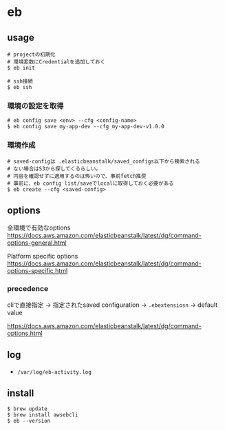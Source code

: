 # eb

## usage

```console
# projectの初期化
# 環境変数にCredentialを追加しておく
$ eb init

# ssh接続
$ eb ssh
```

### 環境の設定を取得

```console
# eb config save <env> --cfg <config-name>
$ eb config save my-app-dev --cfg my-app-dev-v1.0.0 
```

### 環境作成

```console
# saved-configは .elasticbeanstalk/saved_configs以下から検索される
# ない場合はS3から探してくるらしい。
# 内容を確認せずに適用するのは怖いので、事前fetch推奨
# 事前に、eb config list/saveでlocalに取得しておく必要がある
$ eb create --cfg <saved-config>
```

## options

全環境で有効なoptions  
https://docs.aws.amazon.com/elasticbeanstalk/latest/dg/command-options-general.html

Platform specific options  
https://docs.aws.amazon.com/elasticbeanstalk/latest/dg/command-options-specific.html

### precedence

cliで直接指定 -> 指定されたsaved configuration -> `.ebextensiosn` -> default value

https://docs.aws.amazon.com/elasticbeanstalk/latest/dg/command-options.html

## log

* `/var/log/eb-activity.log`

## install

```console
$ brew update
$ brew install awsebcli
$ eb --version
```
